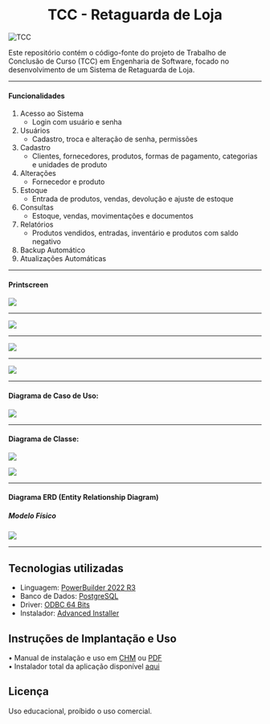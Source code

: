 <h1 align="center">
TCC - Retaguarda de Loja
</h1>


<p align="left">
  <img src="https://img.shields.io/static/v1?label=TCC&message=Eng. de Software&color=8257E5&labelColor=000000" alt="TCC" />
</p>

Este repositório contém o código-fonte do projeto de Trabalho de Conclusão de Curso (TCC) em Engenharia de Software, focado no desenvolvimento de um Sistema de Retaguarda de Loja.
_ _ _

#### Funcionalidades

1. Acesso ao Sistema
   - Login com usuário e senha
2. Usuários
   - Cadastro, troca e alteração de senha, permissões
3. Cadastro
   - Clientes, fornecedores, produtos, formas de pagamento, categorias e unidades de produto
4. Alterações
   - Fornecedor e produto
5. Estoque
   - Entrada de produtos, vendas, devolução e ajuste de estoque
6. Consultas
   - Estoque, vendas, movimentações e documentos
7. Relatórios
   - Produtos vendidos, entradas, inventário e produtos com saldo negativo
8. Backup Automático
9. Atualizações Automáticas

- - -
#### Printscreen
![](https://raw.githubusercontent.com/wekers/TCC-RetaguardaLoja/main/diagramas/login.png)<br>
- - -
![](https://raw.githubusercontent.com/wekers/TCC-RetaguardaLoja/main/diagramas/permissoes.png)<br>
- - -
![](https://raw.githubusercontent.com/wekers/TCC-RetaguardaLoja/main/diagramas/vendas.png)<br>
- - -
![](https://raw.githubusercontent.com/wekers/TCC-RetaguardaLoja/main/diagramas/vendas_detalhado.png)<br>
- - -


#### Diagrama de Caso de Uso:<br>
![](https://raw.githubusercontent.com/wekers/TCC-RetaguardaLoja/main/diagramas/Use%20Case%20Diagram%20Retaguarda.jpg)
- - -
#### Diagrama de Classe:
![](https://raw.githubusercontent.com/wekers/TCC-RetaguardaLoja/main/diagramas/Diagrama-de-Classe-p1.jpg)

![](https://raw.githubusercontent.com/wekers/TCC-RetaguardaLoja/main/diagramas/Diagrama-de-Classe-p2.jpg)
- - -
#### Diagrama ERD (Entity Relationship Diagram)
##### Modelo Físico
![](https://raw.githubusercontent.com/wekers/TCC-RetaguardaLoja/main/diagramas/Entity%20Relationship%20Diagram.jpg)

- - -

## Tecnologias utilizadas

- Linguagem: [PowerBuilder 2022 R3](https://www.appeon.com/pt-br/products/powerbuilder)
- Banco de Dados: [PostgreSQL](https://www.postgresql.org/)
- Driver: [ODBC 64 Bits](https://odbc.postgresql.org/)
- Instalador: [Advanced Installer](https://www.advancedinstaller.com/)


## Instruções de Implantação e Uso
• Manual de instalação e uso em [CHM](https://github.com/wekers/TCC-RetaguardaLoja/raw/main/manual/Retaguarda%20de%20Loja%20-%20Manual.chm) ou [PDF](https://raw.githubusercontent.com/wekers/TCC-RetaguardaLoja/main/manual/Retaguarda%20de%20Loja%20-%20Manual.pdf) <br>
• Instalador total da aplicação disponível [aqui](https://github.com/wekers/TCC-RetaguardaLoja/raw/main/Instalador/Install_RetaguardaDeLoja.exe)


## Licença
Uso educacional, proíbido o uso comercial.

